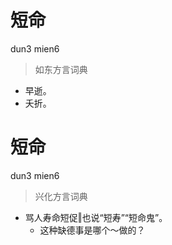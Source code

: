 # 短命
dun3 mien6
> 如东方言词典
- 早逝。
- 夭折。

# 短命
dun3 mien6
> 兴化方言词典
- 骂人寿命短促‖也说“短寿”“短命鬼”。
  - 这种缺德事是哪个～做的？
